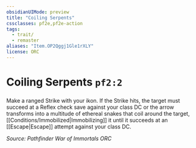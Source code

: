 ```yaml
---
obsidianUIMode: preview
title: "Coiling Serpents"
cssclasses: pf2e,pf2e-action
tags:
  - trait/
  - remaster
aliases: "Item.OP2Qggj1Gle1rXLY"
license: ORC
---
```

# Coiling Serpents `pf2:2`

### 






Make a ranged Strike with your ikon. If the Strike hits, the target must succeed at a Reflex check save against your class DC or the arrow transforms into a multitude of ethereal snakes that coil around the target, [[Conditions/Immobilized|Immobilizing]] it until it succeeds at an [[Escape|Escape]] attempt against your class DC.

*Source: Pathfinder War of Immortals*
*ORC*